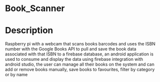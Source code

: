# Book_Scanner

# Description 
Raspberry pi with a webcam that scans books barcodes and uses the ISBN number with the Google Books API to pull and save the book data associated with that ISBN to a firebase database, an android application is used to consume and display the data using firebase integration with android studio, the user can manage all their books on the system and can add or remove books manually, save books to favourites, filter by category or by name
